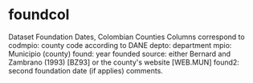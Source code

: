 # foundcol
Dataset Foundation Dates, Colombian Counties
Columns correspond to
codmpio: county code according to DANE
depto: department
mpio: Municipio (county)
found: year founded
source: either Bernard and Zambrano (1993) [BZ93] or the county's website [WEB.MUN]
found2: second foundation date (if applies)
comments.
